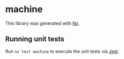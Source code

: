 # machine

This library was generated with [Nx](https://nx.dev).

## Running unit tests

Run `nx test machine` to execute the unit tests via [Jest](https://jestjs.io).
